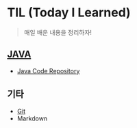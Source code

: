 # TIL (Today I Learned)

> 매일 배운 내용을 정리하자!

## [JAVA](./Java)

* [Java Code Repository](https://github.com/TunaHG/Java-Programming)

## 기타

* [Git](./Git)
* Markdown